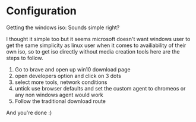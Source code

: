 # Configuration

Getting the windows iso: Sounds simple right? 

I thought it simple too but it seems microsoft doesn't want windows user to get the same simplicity as linux user when it comes to availiability of their own iso, so to get iso directly without media creation tools here are the steps to follow.

1. Go to brave and open up win10 download page
2. open developers option and click on 3 dots
3. select more tools, network conditions
4. untick use browser defaults and set the custom agent to chromeos or any non windows agent would work
5. Follow the traditional download route

And you're done :)
